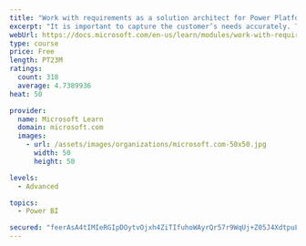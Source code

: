 ```yaml
---
title: "Work with requirements as a solution architect for Power Platform and Dynamics 365"
excerpt: "It is important to capture the customer’s needs accurately. This module explains how to capture requirements and identify functional and non-functional items."
webUrl: https://docs.microsoft.com/en-us/learn/modules/work-with-requirements/
type: course
price: Free
length: PT23M
ratings:
  count: 318
  average: 4.7389936
heat: 50

provider:
  name: Microsoft Learn
  domain: microsoft.com
  images:
    - url: /assets/images/organizations/microsoft.com-50x50.jpg
      width: 50
      height: 50

levels:
  - Advanced

topics:
  - Power BI

secured: "feerAsA4tIMIeRGIpDOytvOjxh4ZiTIfuhoWAyrQr57r9WqUj+Z05J4XdtpuLHnKvzy3WTU6JrjTVDQsQppzCY/tL4vgt5QkpF1QCvYQAk3qYWBaj077ZJoSi2Ba5ViGPaktWMpagALiIOzwIXEDyM4W+SQM9scSIMbUfzeJkY+cN/R/ssKFuULOoTSjBTg8OoG4IXQ2OtkQnito5vFWmnPIKQ69AmEtnS3rUh4e7+0v+scVHSwT3/ntSsdIUtclXUxzoi4GC4xSYnKvUFSlnV/x49hQufliy/Xuo6oXjFJp4SORO/aQmj2VsQMv54ZrZ2bXOJlJm13Wl2iz0qnYQ3uANDRr4RO98qt5YklBRSQDPTAkdiPVjitEkPELtjc9kJeCO1rFUvcWcGrlygXPJFeYdmpwYwL2KL0m4+KNqdw=;JHv+xDtUAu7g3L9JPvXm+g=="
---
```


